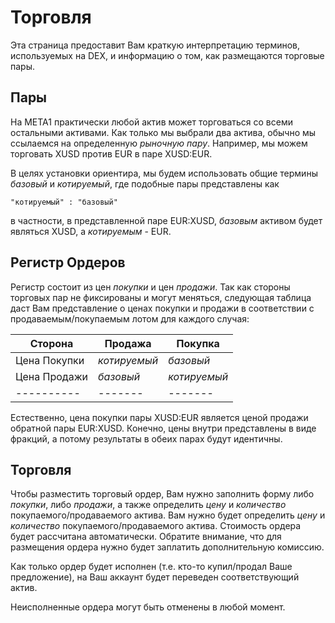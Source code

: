 # Торговля

Эта страница предоставит Вам краткую интерпретацию терминов, используемых на DEX, и информацию о том, как размещаются торговые пары.

## Пары

На META1 практически любой актив может торговаться со всеми остальными активами. Как только мы выбрали два актива, обычно мы ссылаемся на определенную *рыночную пару*. Например, мы можем торговать XUSD против EUR в паре XUSD:EUR.

В целях установки ориентира, мы будем использовать общие термины *базовый* и *котируемый*, где подобные пары представлены как

    "котируемый" : "базовый"
    

в частности, в представленной паре EUR:XUSD, *базовым* активом будет являться XUSD, а *котируемым* - EUR.

## Регистр Ордеров

Регистр состоит из цен *покупки* и цен *продажи*. Так как стороны торговых пар не фиксированы и могут меняться, следующая таблица даст Вам представление о ценах покупки и продажи в соответствии с продаваемым/покупаемым лотом для каждого случая:

| Сторона       | Продажа      | Покупка      |
| ------------- | ------------ | ------------ |
| Цена Покупки  | *котируемый* | *базовый*    |
| Цена Продажи  | *базовый*    | *котируемый* |
| \---\---\---- | \---\----    | \---\----    |

Естественно, цена покупки пары XUSD:EUR является ценой продажи обратной пары EUR:XUSD. Конечно, цены внутри представлены в виде фракций, а потому результаты в обеих парах будут идентичны.

## Торговля

Чтобы разместить торговый ордер, Вам нужно заполнить форму либо *покупки*, либо *продажи*, а также определить *цену* и *количество* покупаемого/продаваемого актива. Вам нужно будет определить *цену* и *количество* покупаемого/продаваемого актива. Стоимость ордера будет рассчитана автоматически. Обратите внимание, что для размещения ордера нужно будет заплатить дополнительную комиссию.

Как только ордер будет исполнен (т.е. кто-то купил/продал Ваше предложение), на Ваш аккаунт будет переведен соответствующий актив.

Неисполненные ордера могут быть отменены в любой момент.